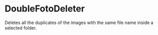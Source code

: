 # DoubleFotoDeleter
Deletes all the duplicates of the images with the same file name inside a selected folder.

